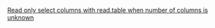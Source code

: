 
[Read only select columns with read.table when number of columns is unknown](
https://stackoverflow.com/questions/17331398/read-only-select-columns-with-read-table-when-number-of-columns-is-unknown)